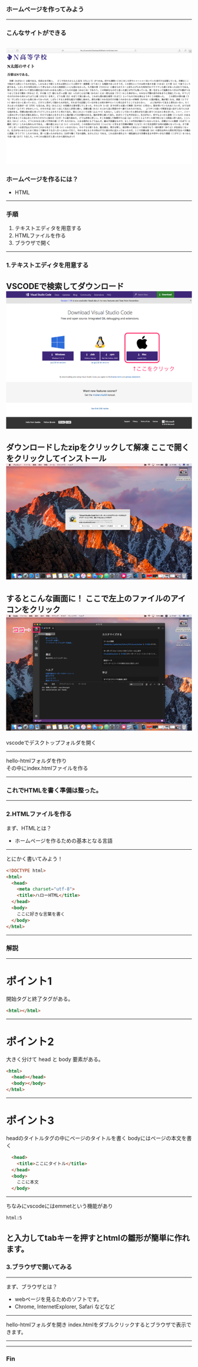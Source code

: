### ホームページを作ってみよう
---

### こんなサイトができる
![site-image](images/ndearu.png)
---

### ホームページを作るには？
- HTML

---

### 手順
1. テキストエディタを用意する
2. HTMLファイルを作る
3. ブラウザで開く

---

### 1.テキストエディタを用意する
VSCODEで検索してダウンロード
![vscode](images/vscode.png)
---

ダウンロードしたzipをクリックして解凍
ここで開くをクリックしてインストール
![vscodeopen](images/vscode-open.png)
---

するとこんな画面に！
ここで左上のファイルのアイコンをクリック
![vscode1](images/vscode1.png)
---

vscodeでデスクトップフォルダを開く
<!--![vscode2](images/vscode2.png)-->
---

hello-htmlフォルダを作り  
その中にindex.htmlファイルを作る
<!--![vscode3](images/vscode3.gif)-->
---

### これでHTMLを書く準備は整った。
---

### 2.HTMLファイルを作る
まず、HTMLとは？
- ホームページを作るための基本となる言語
---

とにかく書いてみよう！
~~~html
<!DOCTYPE html>
<html>
  <head>
    <meta charset="utf-8">
    <title>ハローHTML</title>
  </head>
  <body>
    ここに好きな言葉を書く
  </body>
</html>
~~~
---

### 解説
---

# ポイント1
開始タグと終了タグがある。
~~~html
<html></html>
~~~
---

# ポイント2
大きく分けて head と body 要素がある。
~~~html
<html>
  <head></head>
  <body></body>
</html>
~~~
---

# ポイント3
headのタイトルタグの中にページのタイトルを書く
bodyにはページの本文を書く
~~~html
  <head>
    <title>ここにタイトル</title>
  </head>
  <body>
    ここに本文
  </body>
~~~
---

ちなみにvscodeにはemmetという機能があり
~~~html
html:5
~~~
と入力してtabキーを押すとhtmlの雛形が簡単に作れます。
---


### 3.ブラウザで開いてみる
---

まず、ブラウザとは？
- webページを見るためのソフトです。
- Chrome, InternetExplorer, Safari などなど
---

hello-htmlフォルダを開き
index.htmlをダブルクリックするとブラウザで表示できます。
<!--![html](image/html1.gif)-->
---


---

### Fin
